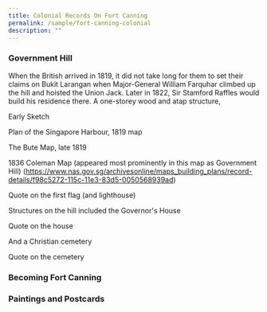 ```yaml
---
title: Colonial Records On Fort Canning
permalink: /sample/fort-canning-colonial
description: ""
---
```

### **Government Hill**

When the British arrived in 1819, it did not take long for them to set their claims on Bukit Larangan when Major-General William Farquhar climbed up the hill and hoisted the Union Jack. Later in 1822, Sir Stamford Raffles would build his residence there. A one-storey wood and atap structure, 

Early Sketch

Plan of the Singapore Harbour, 1819 map

The Bute Map, late 1819

1836 Coleman Map (appeared most prominently in this map as Government Hill) (https://www.nas.gov.sg/archivesonline/maps_building_plans/record-details/f98c5272-115c-11e3-83d5-0050568939ad)

Quote on the first flag (and lighthouse)

Structures on the hill included the Governor's House

Quote on the house

And a Christian cemetery

Quote on the cemetery

### **Becoming Fort Canning**

### **Paintings and Postcards**